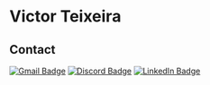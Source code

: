# Victor Teixeira

## Contact
 
[![Gmail Badge](https://img.shields.io/badge/-vicktorteixeira.7@gmail.com-3264ad?style=flat-square&labelColor=3264ad&logo=Gmail&logoColor=white&link=mailto:vicktorteixeira.7@gmail.com)](mailto:vicktorteixeira.7@gmail.com)
[![Discord Badge](https://img.shields.io/badge/-@victr%233970-3264ad?style=flat-square&labelColor=3264ad&logo=discord&logoColor=white)](https://discord.com/users/361657380649566210)
[![LinkedIn Badge](https://img.shields.io/badge/-@victrteixeira-3264ad?style=flat-square&labelColor=3264ad&logo=linkedin&logoColor=white)](https://www.linkedin.com/in/victrteixeira/)
